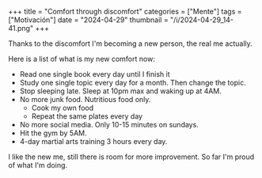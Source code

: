 +++
title = "Comfort through discomfort"
categories = ["Mente"]
tags = ["Motivación"]
date = "2024-04-29"
thumbnail = "/i/2024-04-29_14-41.png"
+++

Thanks to the discomfort I'm becoming a new person, the real me actually.

Here is a list of what is my new comfort now:
- Read one single book every day until I finish it
- Study one single topic every day for a month. Then change the topic.
- Stop sleeping late. Sleep at 10pm max and waking up at 4AM.
- No more junk food. Nutritious food only.
    - Cook my own food
    - Repeat the same plates every day
- No more social media. Only 10-15 minutes on sundays.
- Hit the gym by 5AM.
- 4-day martial arts training 3 hours every day.

I like the new me, still there is room for more improvement. So far I'm proud of what I'm doing.
